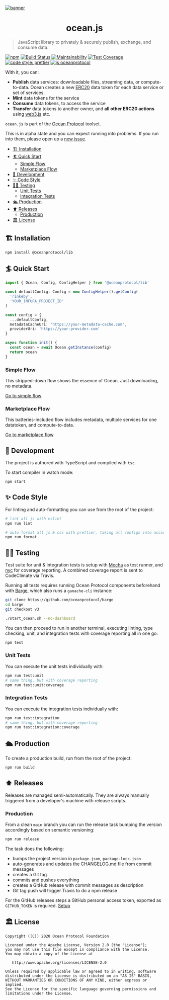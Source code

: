 [![banner](https://raw.githubusercontent.com/oceanprotocol/art/master/github/repo-banner%402x.png)](https://oceanprotocol.com)

<h1 align="center">ocean.js</h1>

> JavaScript library to privately & securely publish, exchange, and consume data.

[![npm](https://img.shields.io/npm/v/@oceanprotocol/lib.svg)](https://www.npmjs.com/package/@oceanprotocol/lib)
[![Build Status](https://travis-ci.com/oceanprotocol/ocean.js.svg?token=soMi2nNfCZq19zS1Rx4i&branch=main)](https://travis-ci.com/oceanprotocol/ocean.js)
[![Maintainability](https://api.codeclimate.com/v1/badges/58a59c9029ac615acadc/maintainability)](https://codeclimate.com/repos/5f521329523d1e017600e2ae/maintainability)
[![Test Coverage](https://api.codeclimate.com/v1/badges/58a59c9029ac615acadc/test_coverage)](https://codeclimate.com/repos/5f521329523d1e017600e2ae/test_coverage)
[![code style: prettier](https://img.shields.io/badge/code_style-prettier-7b1173.svg?style=flat-square)](https://github.com/prettier/prettier)
[![js oceanprotocol](https://img.shields.io/badge/js-oceanprotocol-7b1173.svg)](https://github.com/oceanprotocol/eslint-config-oceanprotocol)

With it, you can:

- **Publish** data services: downloadable files, streaming data, or compute-to-data.
  Ocean creates a new [ERC20](https://github.com/ethereum/EIPs/blob/7f4f0377730f5fc266824084188cc17cf246932e/EIPS/eip-20.md)
  data token for each data service or set of services.
- **Mint** data tokens for the service
- **Consume** data tokens, to access the service
- **Transfer** data tokens to another owner, and **all other ERC20 actions**
  using [web3.js](https://web3js.readthedocs.io/en/v1.2.9/web3-eth-contract.html) etc.

`ocean.js` is part of the [Ocean Protocol](https://oceanprotocol.com) toolset.

This is in alpha state and you can expect running into problems. If you run into them, please open up a [new issue](/issues).

- [🏗 Installation](#-installation)
- [🏄 Quick Start](#-quick-start)
  - [Simple Flow](#simple-flow)
  - [Marketplace Flow](#marketplace-flow)
- [🦑 Development](#-development)
- [✨ Code Style](#-code-style)
- [👩‍🔬 Testing](#-testing)
  - [Unit Tests](#unit-tests)
  - [Integration Tests](#integration-tests)
- [🛳 Production](#-production)
- [⬆️ Releases](#️-releases)
  - [Production](#production)
- [🏛 License](#-license)

## 🏗 Installation

```bash
npm install @oceanprotocol/lib
```

## 🏄 Quick Start

```ts
import { Ocean, Config, ConfigHelper } from '@oceanprotocol/lib'

const defaultConfig: Config = new ConfigHelper().getConfig(
  'rinkeby',
  'YOUR_INFURA_PROJECT_ID'
)

const config = {
  ...defaultConfig,
  metadataCacheUri: 'https://your-metadata-cache.com',
  providerUri: 'https://your-provider.com'
}

async function init() {
  const ocean = await Ocean.getInstance(config)
  return ocean
}
```

### Simple Flow

This stripped-down flow shows the essence of Ocean. Just downloading, no metadata.

[Go to simple flow](docs/quickstart_simple.md)

### Marketplace Flow

This batteries-included flow includes metadata, multiple services for one datatoken, and compute-to-data.

[Go to marketplace flow](docs/quickstart_marketplace.md)

## 🦑 Development

The project is authored with TypeScript and compiled with `tsc`.

To start compiler in watch mode:

```bash
npm start
```

## ✨ Code Style

For linting and auto-formatting you can use from the root of the project:

```bash
# lint all js with eslint
npm run lint

# auto format all js & css with prettier, taking all configs into account
npm run format
```

## 👩‍🔬 Testing

Test suite for unit & integration tests is setup with [Mocha](https://mochajs.org) as test runner, and [nyc](https://github.com/istanbuljs/nyc) for coverage reporting. A combined coverage report is sent to CodeClimate via Travis.

Running all tests requires running Ocean Protocol components beforehand with [Barge](https://github.com/oceanprotocol/barge), which also runs a `ganache-cli` instance:

```bash
git clone https://github.com/oceanprotocol/barge
cd barge
git checkout v3

./start_ocean.sh --no-dashboard
```

You can then proceed to run in another terminal, executing linting, type checking, unit, and integration tests with coverage reporting all in one go:

```bash
npm test
```

### Unit Tests

You can execute the unit tests individually with:

```bash
npm run test:unit
# same thing, but with coverage reporting
npm run test:unit:coverage
```

### Integration Tests

You can execute the integration tests individually with:

```bash
npm run test:integration
# same thing, but with coverage reporting
npm run test:integration:coverage
```

## 🛳 Production

To create a production build, run from the root of the project:

```bash
npm run build
```

## ⬆️ Releases

Releases are managed semi-automatically. They are always manually triggered from a developer's machine with release scripts.

### Production

From a clean `main` branch you can run the release task bumping the version accordingly based on semantic versioning:

```bash
npm run release
```

The task does the following:

- bumps the project version in `package.json`, `package-lock.json`
- auto-generates and updates the CHANGELOG.md file from commit messages
- creates a Git tag
- commits and pushes everything
- creates a GitHub release with commit messages as description
- Git tag push will trigger Travis to do a npm release

For the GitHub releases steps a GitHub personal access token, exported as `GITHUB_TOKEN` is required. [Setup](https://github.com/release-it/release-it#github-releases)

## 🏛 License

```
Copyright ((C)) 2020 Ocean Protocol Foundation

Licensed under the Apache License, Version 2.0 (the "License");
you may not use this file except in compliance with the License.
You may obtain a copy of the License at

   http://www.apache.org/licenses/LICENSE-2.0

Unless required by applicable law or agreed to in writing, software
distributed under the License is distributed on an "AS IS" BASIS,
WITHOUT WARRANTIES OR CONDITIONS OF ANY KIND, either express or implied.
See the License for the specific language governing permissions and
limitations under the License.
```
